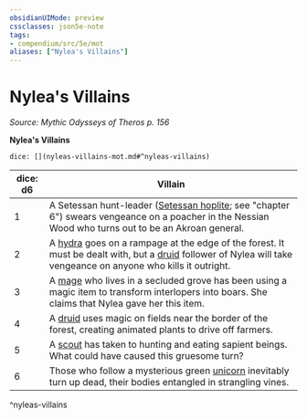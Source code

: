 ```yaml
---
obsidianUIMode: preview
cssclasses: json5e-note
tags:
- compendium/src/5e/mot
aliases: ["Nylea's Villains"]
---
```

# Nylea's Villains
*Source: Mythic Odysseys of Theros p. 156* 

**Nylea's Villains**

`dice: [](nyleas-villains-mot.md#^nyleas-villains)`

| dice: d6 | Villain |
|----------|---------|
| 1 | A Setessan hunt-leader ([Setessan hoplite](/Systems/5e/bestiary/humanoid/setessan-hoplite-mot.md); see "chapter 6") swears vengeance on a poacher in the Nessian Wood who turns out to be an Akroan general. |
| 2 | A [hydra](/Systems/5e/bestiary/monstrosity/hydra.md) goes on a rampage at the edge of the forest. It must be dealt with, but a [druid](/Systems/5e/bestiary/humanoid/druid.md) follower of Nylea will take vengeance on anyone who kills it outright. |
| 3 | A [mage](/Systems/5e/bestiary/humanoid/mage.md) who lives in a secluded grove has been using a magic item to transform interlopers into boars. She claims that Nylea gave her this item. |
| 4 | A [druid](/Systems/5e/bestiary/humanoid/druid.md) uses magic on fields near the border of the forest, creating animated plants to drive off farmers. |
| 5 | A [scout](/Systems/5e/bestiary/humanoid/scout.md) has taken to hunting and eating sapient beings. What could have caused this gruesome turn? |
| 6 | Those who follow a mysterious green [unicorn](/Systems/5e/bestiary/celestial/unicorn.md) inevitably turn up dead, their bodies entangled in strangling vines. |
^nyleas-villains